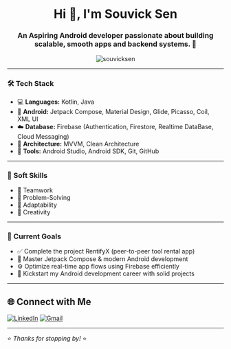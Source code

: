 <h1 align="center">Hi 👋, I'm Souvick Sen</h1>
<h3 align="center">An Aspiring Android developer passionate about building scalable, smooth apps and backend systems. 🚀</h3>

<p align="center">
  <img src="https://komarev.com/ghpvc/?username=souvicksen&label=Profile%20views&color=0e75b6&style=flat" alt="souvicksen" />
</p>

---

### 🛠️ Tech Stack

- 💻 **Languages:** Kotlin, Java
- 📱 **Android:** Jetpack Compose, Material Design, Glide, Picasso, Coil, XML UI
- ☁️ **Database:** Firebase (Authentication, Firestore, Realtime DataBase, Cloud Messaging)
- 🧱 **Architecture:** MVVM, Clean Architecture
- 🔧 **Tools:** Android Studio, Android SDK, Git, GitHub

---

### 🧠 Soft Skills

- 🤝 Teamwork
- 🧠 Problem-Solving
- 🔄 Adaptability
- 🎨 Creativity

---

### 🚀 Current Goals

- ✅ Complete the project RentifyX (peer-to-peer tool rental app)
- 🌱 Master Jetpack Compose & modern Android development
- ⚙️ Optimize real-time app flows using Firebase efficiently
- 💼 Kickstart my Android development career with solid projects

---

## 🌐 Connect with Me

[![LinkedIn](https://img.shields.io/badge/LinkedIn-blue?style=for-the-badge&logo=linkedin&logoColor=white)](https://www.linkedin.com/in/souvick-sen-040b92259/)
[![Gmail](https://img.shields.io/badge/Gmail-D14836?style=for-the-badge&logo=gmail&logoColor=white)](mailto:souvicksen09@gmail.com)


---

⭐ _Thanks for stopping by!_ ⭐

